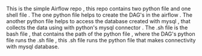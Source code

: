 This is the simple Airflow repo , this repo contains two python file and one shell file .
The one python file helps to create the DAG's in the airflow .
The another python file helps to access the database created with mysql , that collects the data using with python's mysql connector .
The .sh file is the bash file , that contains the path of the python file , where the DAG's python file runs the .sh file , this .sh file runs the python file that makes connectivity with mysql database.
